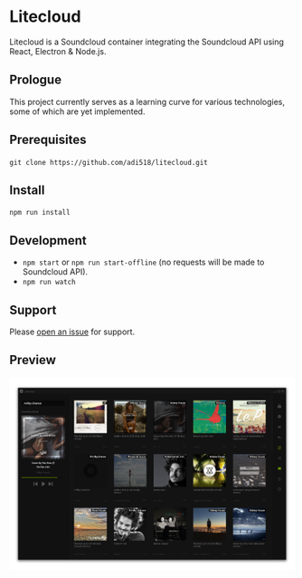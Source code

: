 # Litecloud
Litecloud is a Soundcloud container integrating the Soundcloud API using React, Electron & Node.js.

## Prologue
This project currently serves as a learning curve for various technologies, some of which are yet implemented.

## Prerequisites
`git clone https://github.com/adi518/litecloud.git`

## Install
`npm run install`

## Development
* `npm start` or `npm run start-offline` (no requests will be made to Soundcloud API).
* `npm run watch`

## Support
Please [open an issue](https://github.com/adi518/litecloud/issues) for support.

## Preview
![Alt](preview.png)
